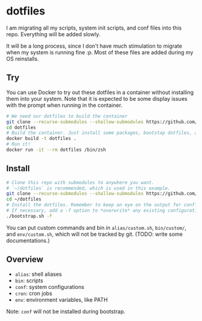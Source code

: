 # dotfiles

I am migrating all my scripts, system init scripts, and conf files into this repo. Everything will be added slowly.

It will be a long process, since I don't have much stimulation to migrate when my system is running fine :p.
Most of these files are added during my OS reinstalls.

## Try

You can use Docker to try out these dotfiles in a container without installing them into your system. Note that it is expected to be some display issues with the prompt when running in the container.

```bash
# We need our dotfiles to build the container
git clone --recurse-submodules --shallow-submodules https://github.com/charlie0129/dotfiles
cd dotfiles
# Build the container. Just install some packages, bootstap dotfiles, and that's it.
docker build -t dotfiles .
# Run it!
docker run -it --rm dotfiles /bin/zsh
```

## Install

```bash
# Clone this repo with submodules to anywhere you want.
# `~/dotfiles` is recommended, which is used in this example.
git clone --recurse-submodules --shallow-submodules https://github.com/charlie0129/dotfiles ~/dotfiles
cd ~/dotfiles
# Install the dotfiles. Remember to keep an eye on the output for conflicts.
# If necessary, add a -f option to *overwrite* any existing configuration.
./bootstrap.sh -f
```

You can put custom commands and bin in `alias/custom.sh`, `bin/custom/`, and `env/custom.sh`, which will not be tracked by git. (TODO: write some documentations.)

## Overview

- `alias`: shell aliases
- `bin`: scripts
- `conf`: system configurations
- `cron`: cron jobs
- `env`: environment variables, like PATH

Note: `conf` will not be installed during bootstrap.